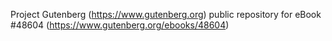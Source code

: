 Project Gutenberg (https://www.gutenberg.org) public repository for eBook #48604 (https://www.gutenberg.org/ebooks/48604)
